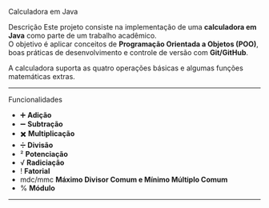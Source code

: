 Calculadora em Java

Descrição
Este projeto consiste na implementação de uma **calculadora em Java** como parte de um trabalho acadêmico.  
O objetivo é aplicar conceitos de **Programação Orientada a Objetos (POO)**, boas práticas de desenvolvimento e controle de versão com **Git/GitHub**.

A calculadora suporta as quatro operações básicas e algumas funções matemáticas extras.


---

Funcionalidades
- ➕ **Adição**
- ➖ **Subtração**
- ✖️ **Multiplicação**
- ➗ **Divisão**
- ² **Potenciação**
- √ **Radiciação**
- ! **Fatorial**
- mdc/mmc **Máximo Divisor Comum e Mínimo Múltiplo Comum**
- % **Módulo**

---
